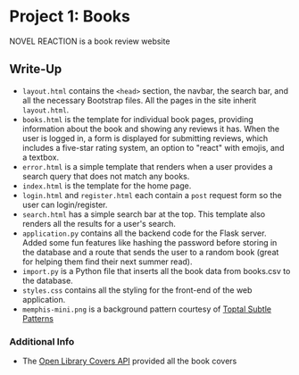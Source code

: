 # Project 1: Books

NOVEL REACTION is a book review website

## Write-Up

- `layout.html` contains the `<head>` section, the navbar, the search bar, and all the necessary Bootstrap files. All the pages in the site inherit `layout.html`.
- `books.html` is the template for individual book pages, providing information about the book and showing any reviews it has. When the user is logged in, a form is displayed for submitting reviews, which includes a five-star rating system, an option to "react" with emojis, and a textbox.
- `error.html` is a simple template that renders when a user provides a search query that does not match any books.
- `index.html` is the template for the home page.
- `login.html` and `register.html` each contain a `post` request form so the user can login/register.
- `search.html` has a simple search bar at the top. This template also renders all the results for a user's search.
- `application.py` contains all the backend code for the Flask server. Added some fun features like hashing the password before storing in the database and a route that sends the user to a random book (great for helping them find their next summer read).
- `import.py` is a Python file that inserts all the book data from books.csv to the database.
- `styles.css` contains all the styling for the front-end of the web application.
- `memphis-mini.png` is a background pattern courtesy of [Toptal Subtle Patterns](https://www.toptal.com/designers/subtlepatterns/)

### Additional Info
- The [Open Library Covers API](https://openlibrary.org/dev/docs/api/covers) provided all the book covers 